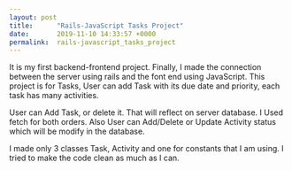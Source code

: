 ```yaml
---
layout: post
title:      "Rails-JavaScript Tasks Project"
date:       2019-11-10 14:33:57 +0000
permalink:  rails-javascript_tasks_project
---
```



It is my first backend-frontend project. Finally, I made the connection between the server using rails and the font end using JavaScript. This project is for Tasks, User can add Task with its due date and priority, each task has many activities.

User can Add Task, or delete it. That will reflect on server database. I Used fetch for both orders. Also User can Add/Delete or Update Activity status which will be modify in the database.

I made only 3 classes Task, Activity and one for constants that I am using. I tried to make the code clean as much as I can.
